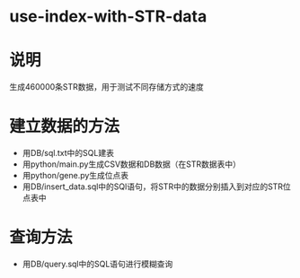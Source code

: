 # use-index-with-STR-data

# 说明
生成460000条STR数据，用于测试不同存储方式的速度

# 建立数据的方法
 - 用DB/sql.txt中的SQL建表
 - 用python/main.py生成CSV数据和DB数据（在STR数据表中）
 - 用python/gene.py生成位点表
 - 用DB/insert_data.sql中的SQl语句，将STR中的数据分别插入到对应的STR位点表中

# 查询方法
 - 用DB/query.sql中的SQL语句进行模糊查询